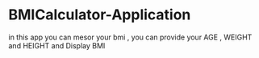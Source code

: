 # BMICalculator-Application
in this app you can mesor your bmi , you can provide your AGE , WEIGHT and  HEIGHT and Display BMI 
